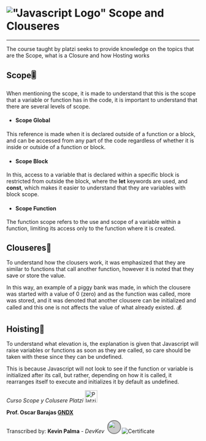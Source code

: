 # !["Javascript Logo"][1] **Scope and Clouseres**
------------
The course taught by platzi seeks to provide knowledge on the topics that are the Scope, what is a Closure and how Hosting works


## Scope🎚️

When mentioning the scope, it is made to understand that this is the scope that a variable or function has in the code, it is important to understand that there are several levels of scope.

- #### Scope Global
This reference is made when it is declared outside of a function or a block, and can be accessed from any part of the code regardless of whether it is inside or outside of a function or block.

- #### Scope Block
In this, access to a variable that is declared within a specific block is restricted from outside the block, where the **let** keywords are used, and **const**, which makes it easier to understand that they are variables with block scope.

- #### Scope Function
The function scope refers to the use and scope of a variable within a function, limiting its access only to the function where it is created.

## Clouseres📝
To understand how the clousers work, it was emphasized that they are similar to functions that call another function, however it is noted that they save or store the value.

In this way, an example of a piggy bank was made, in which the clousere was started with a value of 0 (zero) and as the function was called, more was stored, and it was denoted that another clousere can be initialized and called and this one is not affects the value of what already existed. 💰

## Hoisting🎈

To understand what elevation is, the explanation is given that Javascript will raise variables or functions as soon as they are called, so care should be taken with these since they can be undefined.

This is because Javascript will not look to see if the function or variable is initialized after its call, but rather, depending on how it is called, it rearranges itself to execute and initializes it by default as undefined.


*Curso Scope y Colusere Platzi* <img src='https://upload.wikimedia.org/wikipedia/commons/3/32/Platzi.jpg' height=32 alt='Platzi Logo' title='Platzi' />

**Prof. Oscar Barajas [GNDX](https://gndx.dev)**


Transcribed by: **Kevin Palma** - *DevKev*<img src="https://avatars.githubusercontent.com/u/47469351?s=400&u=3967350005c463e9ad98ab92c2afbc71e2d51a44&v=4" width=32  style="background: rgba(0,0,0,.2); border-radius: 100%; outline: 2px solid rgba(0,0,0,.5); margin-left: 10px;" />
<img src="./assets/certificate.png" alt="Certificate" title="Diploma Javascript Closures Scope">

[1]:https://upload.wikimedia.org/wikipedia/commons/thumb/9/99/Unofficial_JavaScript_logo_2.svg/32px-Unofficial_JavaScript_logo_2.svg.png "Javascript"
